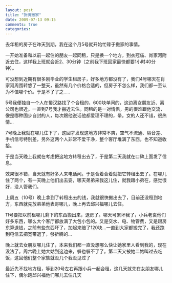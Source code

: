 ```yaml
---
layout: post
title: "折腾搬家"
date: 2009-07-13 09:15
comments: true
categories: 
---
```

<p>去年租的房子在昨天到期，我在这个月5号就开始忙碌于搬家的事情。</p>
<p>一开始准备和以前一起住的朋友一起同租，只是换一个地方，到衣冠庙、肖家河附近去住，这样我上班就会近2、30分钟（之前我下班回家最快都要1小时40分钟）。</p>
<p>可没想到近期有很多刚毕业的学生租房子，好多地方都没有了，我们4号哪天在肖家河周围转悠了一整天，虽然有几个价格合适的，但房子不怎么样，我们都一至认为不值哪个价。于是不了了之.....</p>
<p>5号我便独自一个人在蜀汉路找了个合租的，600块单间的，这边离女朋友近、离公司也很近。一直到7号我才搬近去住。同租的是一对情侣，男的很难跟他交流，像是哪种固步自封的人，每次跟他说话他都爱理不理的，晕。女的人还不错，很热情...</p>
<p>7号晚上我就在哪儿住下了，这回才发现这地方非常不爽，空气不流通、隔音差、手机信号特别差，另外这两个人非常不爱干净，整个客厅堆满了东西，也不知道收拾。</p>
<p>于是当天晚上我就在考虑把这地方转租出去了，于是第二天我就在口碑上面发了信息。</p>
<p>效果很不错，当天就有好多人来电话问。于是合着合着就把它转租出去了。在哪儿住了两个，有一天晚上他们出去耍，哪天弟弟来我这儿住，就我跟小弟在，感觉很好，没人管我们。</p>
<p>上周五（10号）晚上拿到了转租出去的钱，我就很快搬出去了，目前还没租到地方，东西就先放弟弟他表哥哪儿，晚上再去邱兴福哪儿去住。</p>
<p>11号要把以前租哪儿剩下的东西搬出来，退房了。哪天可累坏我了，小兵老袁他们好多东西，哪么大个客厅都放满了大包小包的。又是交水、电、物管费，又是跟房东算退钱，之前有些东西坏了，加起来赔了120块...一直到大家都搬完了，我还跑到电信去把宽带退了，够折腾的...</p>
<p>晚上就去女朋友哪儿住了，本来我们都一直没想哪么快让她家里人看到我的，现在没法了。周六晚上她大姑到这边来，躲也躲不了了。第二天又被她二姑叫过去吃饭，这回他们整个家族就没几个我没见过了</p>
<p>最近先不找地方租，等到20号左右再跟小兵一起合租，这几天就先在女朋友哪儿住下，偶尔跑邱兴福他们哪儿去住几天</p>
<p>&nbsp;</p>
